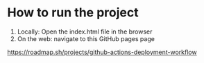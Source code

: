 # How to run the project

1. Locally: Open the index.html file in the browser
2. On the web: navigate to this GitHub pages page

<https://roadmap.sh/projects/github-actions-deployment-workflow>
